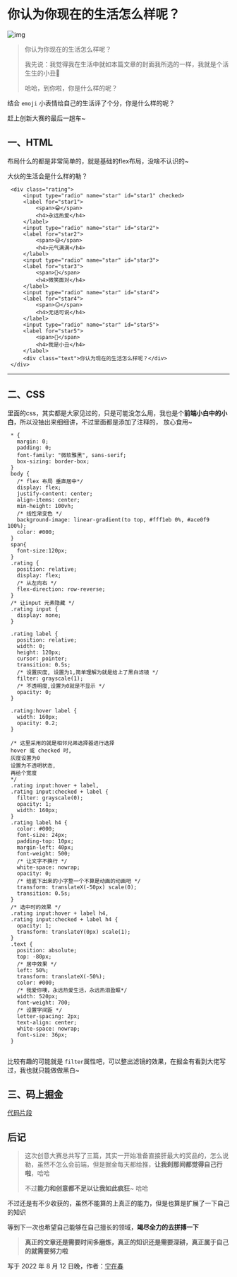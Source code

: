 # 你认为你现在的生活怎么样呢？

![img](https://p6-juejin.byteimg.com/tos-cn-i-k3u1fbpfcp/c93fdc31010847d0a16c3e0a7d7cf3cd~tplv-k3u1fbpfcp-zoom-crop-mark:3024:3024:3024:1702.awebp?)

> 你认为你现在的生活怎么样呢？
>
> 我先说：我觉得我在生活中就如本篇文章的封面我所选的一样，我就是个活生生的小丑🤡
>
> 哈哈，到你啦，你是什么样的呢？

结合 `emoji` 小表情给自己的生活评了个分，你是什么样的呢？

赶上创新大赛的最后一趟车~

## 一、HTML

布局什么的都是非常简单的，就是基础的flex布局，没啥不认识的~

大伙的生活会是什么样的勒？

```
 <div class="rating">
     <input type="radio" name="star" id="star1" checked>
     <label for="star1">
         <span>😁</span>
         <h4>永远热爱</h4>
     </label>
     <input type="radio" name="star" id="star2">
     <label for="star2">
         <span>😃</span>
         <h4>元气满满</h4>
     </label>
     <input type="radio" name="star" id="star3">
     <label for="star3">
         <span>🙂</span>
         <h4>微笑面对</h4>
     </label>
     <input type="radio" name="star" id="star4">
     <label for="star4">
         <span>😐</span>
         <h4>无话可说</h4>
     </label>
     <input type="radio" name="star" id="star5">
     <label for="star5">
         <span>🤡</span>
         <h4>我是小丑</h4>
     </label>
     <div class="text">你认为现在的生活怎么样呢？</div>
 </div>
```

***

## 二、CSS

里面的css，其实都是大家见过的，只是可能没怎么用，我也是个**前端小白中的小白**，所以没抽出来细细讲，不过里面都是添加了注释的， 放心食用~

```
 * {
   margin: 0;
   padding: 0;
   font-family: "微软雅黑", sans-serif;
   box-sizing: border-box;
 }
 body {
   /* flex 布局 垂直居中*/
   display: flex;
   justify-content: center;
   align-items: center;
   min-height: 100vh;
   /* 线性渐变色 */
   background-image: linear-gradient(to top, #fff1eb 0%, #ace0f9 100%);
   color: #000;
 }
 span{
   font-size:120px;
 }
 .rating {
   position: relative;
   display: flex;
   /* 从左向右 */
   flex-direction: row-reverse;
 }
 /* 让input 元素隐藏 */
 .rating input {
   display: none;
 }
 
 .rating label {
   position: relative;
   width: 0;
   height: 120px;
   cursor: pointer;
   transition: 0.5s;
   /* 设置灰度, 设置为1,简单理解为就是给上了黑白滤镜 */
   filter: grayscale(1);
   /* 不透明度,设置为0就是不显示 */
   opacity: 0;
 }
 
 .rating:hover label {
   width: 160px;
   opacity: 0.2;
 }
 
 /* 这里采用的就是相邻兄弟选择器进行选择
 hover 或 checked 时,
 灰度设置为0
 设置为不透明状态,
 再给个宽度
 */
 .rating input:hover + label,
 .rating input:checked + label {
   filter: grayscale(0);
   opacity: 1;
   width: 160px;
 }
 .rating label h4 {
   color: #000;
   font-size: 24px;
   padding-top: 10px;
   margin-left: 40px;
   font-weight: 500;
   /* 让文字不换行 */
   white-space: nowrap;
   opacity: 0;
   /* 给底下出来的小字整一个不算是动画的动画吧 */
   transform: translateX(-50px) scale(0);
   transition: 0.5s;
 }
 /* 选中时的效果 */
 .rating input:hover + label h4,
 .rating input:checked + label h4 {
   opacity: 1;
   transform: translateY(0px) scale(1);
 }
 .text {
   position: absolute;
   top: -80px;
   /* 居中效果 */
   left: 50%;
   transform: translateX(-50%);
   color: #000;
   /* 我爱你噢，永远热爱生活，永远热泪盈眶*/
   width: 520px;
   font-weight: 700;
   /* 设置字间距 */
   letter-spacing: 2px;
   text-align: center;
   white-space: nowrap;
   font-size: 36px;
 }
 
```

比较有趣的可能就是 `filter`属性吧，可以整出滤镜的效果，在掘金有看到大佬写过，我也就只能做做黑白~

## 三、码上掘金

[代码片段](https://code.juejin.cn/pen/7130948422655279138)

## 后记

> 这次创意大赛总共写了三篇，其实一开始准备直接肝最大的奖品的，怎么说勒，虽然不怎么会前端，但是掘金每天都给推，**让我刹那间都觉得自己行啦**，哈哈
>
> 不过**能力和创意都不足以让我如此疯狂**~ 哈哈

不过还是有不少收获的，虽然不能算的上真正的能力，但是也算是扩展了一下自己的知识

等到下一次也希望自己能够在自己擅长的领域，**竭尽全力的去拼搏一下**

> **真正的文章还是需要时间多磨炼，真正的知识还是需要深耕，真正属于自己的就需要努力啦**

写于 2022 年 8 月 12 日晚，作者：[宁在春](https://juejin.cn/user/2859142558267559)
